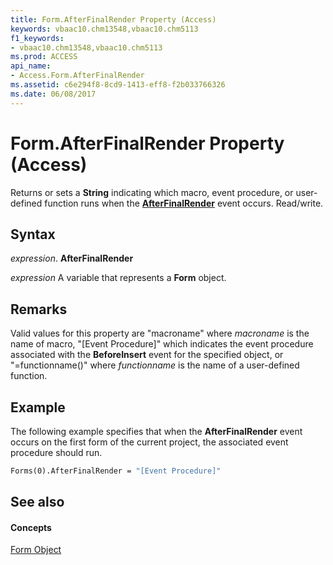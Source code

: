 ```yaml
---
title: Form.AfterFinalRender Property (Access)
keywords: vbaac10.chm13548,vbaac10.chm5113
f1_keywords:
- vbaac10.chm13548,vbaac10.chm5113
ms.prod: ACCESS
api_name:
- Access.Form.AfterFinalRender
ms.assetid: c6e294f8-8cd9-1413-eff8-f2b033766326
ms.date: 06/08/2017
---
```



# Form.AfterFinalRender Property (Access)

Returns or sets a  **String** indicating which macro, event procedure, or user-defined function runs when the **[AfterFinalRender](form-afterfinalrender-event-access.md)** event occurs. Read/write.


## Syntax

 _expression_. **AfterFinalRender**

 _expression_ A variable that represents a **Form** object.


## Remarks

Valid values for this property are "macroname" where  _macroname_ is the name of macro, "[Event Procedure]" which indicates the event procedure associated with the **BeforeInsert** event for the specified object, or "=functionname()" where _functionname_ is the name of a user-defined function.


## Example

The following example specifies that when the  **AfterFinalRender** event occurs on the first form of the current project, the associated event procedure should run.


```vb
Forms(0).AfterFinalRender = "[Event Procedure]" 

```


## See also


#### Concepts


[Form Object](form-object-access.md)

